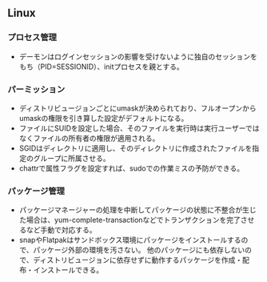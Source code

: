 ## Linux 

### プロセス管理

* デーモンはログインセッションの影響を受けないように独自のセッションをもち（PID=SESSIONID）、initプロセスを親とする。

### パーミッション

* ディストリビュージョンごとにumaskが決められており、フルオープンからumaskの権限を引き算した設定がデフォルトになる。
* ファイルにSUIDを設定した場合、そのファイルを実行時は実行ユーザーではなくファイルの所有者の権限が適用される。
* SGIDはディレクトリに適用し、そのディレクトリに作成されたファイルを指定のグループに所属させる。
* chattrで属性フラグを設定すれば、sudoでの作業ミスの予防ができる。

### パッケージ管理

* パッケージマネージャーの処理を中断してパッケージの状態に不整合が生じた場合は、yum-complete-transactionなどでトランザクションを完了させるなど手動で対応する。
* snapやFlatpakはサンドボックス環境にパッケージをインストールするので、パッケージ外部の環境を汚さない。
他のパッケージにも依存しないので、ディストリビュージョンに依存せずに動作するパッケージを作成・配布・インストールできる。
